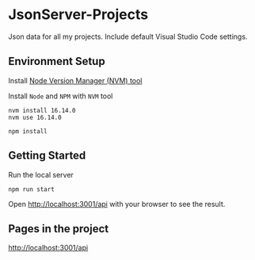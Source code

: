 # JsonServer-Projects

Json data for all my projects. Include default Visual Studio Code settings.

## Environment Setup

Install [Node Version Manager (NVM) tool](https://github.com/coreybutler/nvm-windows/releases)

Install `Node` and `NPM` with `NVM` tool

```
nvm install 16.14.0
nvm use 16.14.0
```
```
npm install
```

## Getting Started

Run the local server

```
npm run start
```

Open [http://localhost:3001/api](http://localhost:3001/api) with your browser to see the result.

## Pages in the project

[http://localhost:3001/api](http://localhost:3001/api)
